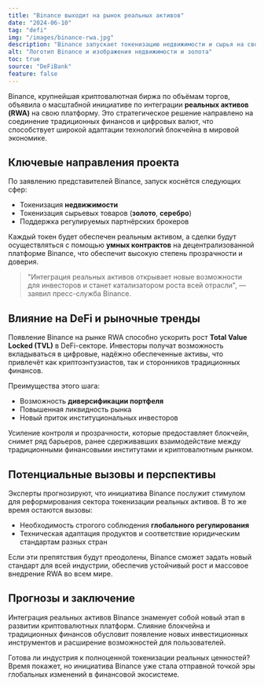 ```yaml
---
title: "Binance выходит на рынок реальных активов"
date: "2024-06-10"
tag: "defi"
img: "/images/binance-rwa.jpg"
description: "Binance запускает токенизацию недвижимости и сырья на своей платформе"
alt: "Логотип Binance и изображения недвижимости и золота"
toc: true
source: "DeFiBank"
feature: false
---
```


Binance, крупнейшая криптовалютная биржа по объёмам торгов, объявила о масштабной инициативе по интеграции **реальных активов (RWA)** на свою платформу. Это стратегическое решение направлено на соединение традиционных финансов и цифровых валют, что способствует широкой адаптации технологий блокчейна в мировой экономике.

## Ключевые направления проекта

По заявлению представителей Binance, запуск коснётся следующих сфер:

- Токенизация **недвижимости**
- Токенизация сырьевых товаров (**золото**, **серебро**)
- Поддержка регулируемых партнёрских брокеров

Каждый токен будет обеспечен реальным активом, а сделки будут осуществляться с помощью **умных контрактов** на децентрализованной платформе Binance, что обеспечит высокую степень прозрачности и доверия.

> "Интеграция реальных активов открывает новые возможности для инвесторов и станет катализатором роста всей отрасли", — заявил пресс-служба Binance.

## Влияние на DeFi и рыночные тренды

Появление Binance на рынке RWA способно ускорить рост **Total Value Locked (TVL)** в DeFi-секторе. Инвесторы получат возможность вкладываться в цифровые, надёжно обеспеченные активы, что привлечёт как криптоэнтузиастов, так и сторонников традиционных финансов.

Преимущества этого шага:

- Возможность **диверсификации портфеля**
- Повышенная ликвидность рынка
- Новый приток институциональных инвесторов

Усиление контроля и прозрачности, которые предоставляет блокчейн, снимет ряд барьеров, ранее сдерживавших взаимодействие между традиционными финансовыми институтами и криптовалютным рынком.

## Потенциальные вызовы и перспективы

Эксперты прогнозируют, что инициатива Binance послужит стимулом для реформирования сектора токенизации реальных активов. В то же время остаются вызовы:

- Необходимость строгого соблюдения **глобального регулирования**
- Техническая адаптация продуктов и соответствие юридическим стандартам разных стран

Если эти препятствия будут преодолены, Binance сможет задать новый стандарт для всей индустрии, обеспечив устойчивый рост и массовое внедрение RWA во всем мире.

## Прогнозы и заключение

Интеграция реальных активов Binance знаменует собой новый этап в развитии криптовалютных платформ. Слияние блокчейна и традиционных финансов обусловит появление новых инвестиционных инструментов и расширение возможностей для пользователей.

Готова ли индустрия к полноценной токенизации реальных ценностей? Время покажет, но инициатива Binance уже стала отправной точкой эры глобальных изменений в финансовой экосистеме.